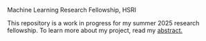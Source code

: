 Machine Learning Research Fellowship, HSRI

This repository is a work in progress for my summer 2025 research fellowship. To learn more about my project, read my [abstract.](https://docs.google.com/document/d/14j-3_O2YIwc-OiA4Gq1t-jcLPzeDBnc3r6n5npZGh3k/edit?usp=sharing)
